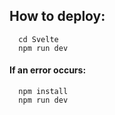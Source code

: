 ## How to deploy:
```
  cd Svelte
  npm run dev
```

#### If an error occurs:
```
  npm install
  npm run dev
```
